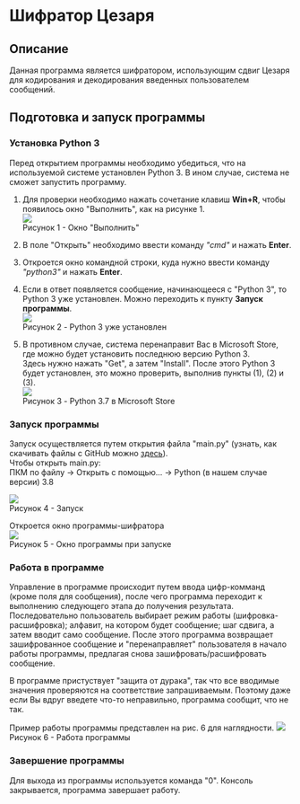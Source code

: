 # Шифратор Цезаря

## Описание

Данная программа является шифратором, использующим сдвиг Цезаря для кодирования и декодирования введенных пользователем сообщений.

## Подготовка и запуск программы

### Установка Python 3
Перед открытием программы необходимо убедиться, что на используемой системе установлен Python 3. В ином случае, система не сможет запустить программу.

1) Для проверки необходимо нажать сочетание клавиш **Win+R**, чтобы появилось окно "Выполнить", как на рисунке 1.  
![](https://i.imgur.com/XBO5YZP.png)  
Рисунок 1 - Окно "Выполнить"

2) В поле "Открыть" необходимо ввести команду *"cmd"* и нажать **Enter**.

3) Откроется окно командной строки, куда нужно ввести команду *"python3"* и нажать **Enter**.

4) Если в ответ появляется сообщение, начинающееся с "Python 3", то Python 3 уже установлен. Можно переходить к пункту **Запуск программы**.  
![](https://i.imgur.com/abSw4NC.png)  
Рисунок 2 - Python 3 уже установлен

5) В противном случае, система перенаправит Вас в Microsoft Store, где можно будет установить последнюю версию Python 3.  
Здесь нужно нажать "Get", а затем "Install". После этого Python 3 будет установлен, это можно проверить, выполнив пункты (1), (2) и (3).  
![](https://i.imgur.com/YEKNNoT.png)  
Рисунок 3 - Python 3.7 в Microsoft Store  

### Запуск программы

Запуск осуществляется путем открытия файла "main.py" (узнать, как скачивать файлы с GitHub можно [здесь](http://blog.harrix.org/article/933#h2_2)).  
Чтобы открыть main.py:  
ПКМ по файлу -> Открыть с помощью... -> Python (в нашем случае версии) 3.8

![](https://i.imgur.com/AG2b0hG.png)  
Рисунок 4 - Запуск  


Откроется окно программы-шифратора  
![](https://i.imgur.com/FqCd3Gr.png)  
Рисунок 5 - Окно программы при запуске  

### Работа в программе

Управление в программе происходит путем ввода цифр-комманд (кроме поля для сообщения), после чего программа переходит к выполнению следующего этапа до получения результата.  
Последовательно пользователь выбирает режим работы (шифровка-расшифровка); алфавит, на котором будет сообщение; шаг сдвига, а затем вводит само сообщение.
После этого программа возвращает зашифрованное сообщение и "перенаправляет" пользователя в начало работы программы, предлагая снова зашифровать/расшифровать сообщение.  

В программе пристуствует "защита от дурака", так что все вводимые значения проверяются на соответствие запрашиваемым. Поэтому даже если Вы вдруг введете что-то неправильно, программа сообщит, что не так.

Пример работы программы представлен на рис. 6 для наглядности.
![](https://i.imgur.com/tS2NPPW.png)  
Рисунок 6 - Работа программы

### Завершение программы

Для выхода из программы используется команда "0". Консоль закрывается, программа завершает работу.

